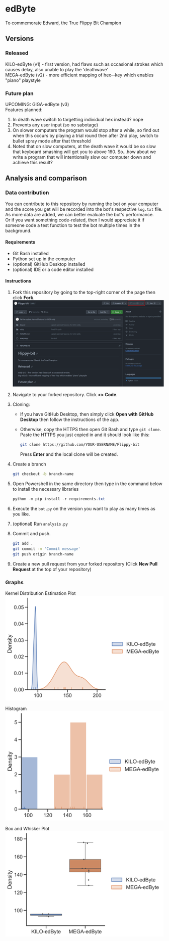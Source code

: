 # edByte

To commemorate Edward, the True Flippy Bit Champion

## Versions

### Released

KILO-edByte (v1) - first version, had flaws such as occasional strokes which causes delay, also unable to play the 'deathwave'  
MEGA-edByte (v2) - more efficient mapping of hex--key which enables "piano" playstyle

### Future plan

UPCOMING: GIGA-edByte (v3)  
Features planned:

1. In death wave switch to targetting individual hex instead? nope
2. Prevents any user input (so no sabotage)
3. On slower computers the program would stop after a while, so find out when this occurs by
playing a trial round then after 2nd play, switch to bullet spray mode after that threshold
4. Noted that on slow computers, at the death wave it would be so slow that keyboard smashing will get you to above 160. So...how about we write a program that will intentionally slow our computer down and achieve this result?

## Analysis and comparison

### Data contribution

You can contribute to this repository by running the bot on your computer and the score you get will be recorded into the bot's respective `log.txt` file. As more data are added, we can better evaluate the bot's performance.  
Or if you want something code-related, then I would appreciate it if someone code a test function to test the bot multiple times in the background.

#### Requirements

* Git Bash installed
* Python set up in the computer
* (optional) GitHub Desktop installed
* (optional) IDE or a code editor installed

#### Instructions

1. Fork this repository by going to the top-right corner of the page then click __Fork__.
![Fork](images/fork.png)

2. Navigate to your forked repository.
Click __<> Code__.

3. Cloning:
   * If you have GitHub Desktop, then simply click __Open with GitHub Desktop__ then follow the instructions of the app.
   * Otherwise, copy the HTTPS then open Git Bash and type `git clone`. Paste the HTTPS you just copied in and it should look like this:

        ```bash
        git clone https://github.com/YOUR-USERNAME/Flippy-bit
        ```

     Press __Enter__ and the local clone will be created.
4. Create a branch

    ```bash
    git checkout -b branch-name
    ```

5. Open Powershell in the same directory then type in the command below to install the necessary libraries

    ```powershell
    python -m pip install -r requirements.txt
    ```

6. Execute the `bot.py` on the version you want to play as many times as you like.
7. (optional) Run `analysis.py`
8. Commit and push.

    ```bash
    git add .
    git commit -m 'Commit message'
    git push origin branch-name
    ```

9. Create a new pull request from your forked repository (Click __New Pull Request__ at the top of your repository)

### Graphs

Kernel Distribution Estimation Plot  
![KDE](data/dist.svg)

Histogram  
![KDE](data/hist.svg)

Box and Whisker Plot  
![KDE](data/box.svg)
